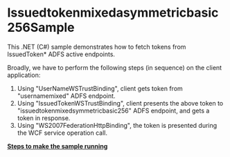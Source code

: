 # Issuedtokenmixedasymmetricbasic256Sample
This .NET (C#) sample demonstrates how to fetch tokens from IssuedToken* ADFS active endpoints.


Broadly, we have to perform the following steps (in sequence) on the client application:
<ol>
	<li>Using "UserNameWSTrustBinding", client gets token from "usernamemixed" ADFS endpoint.</li>
	<li>Using "IssuedTokenWSTrustBinding", client presents the above token to "issuedtokenmixedsymmetricbasic256" ADFS endpoint, and gets a token in response.</li>
	<li>Using "WS2007FederationHttpBinding", the token is presented during the WCF service operation call.</li>
</ol>
	

<b><u>Steps to make the sample running</u></b>

